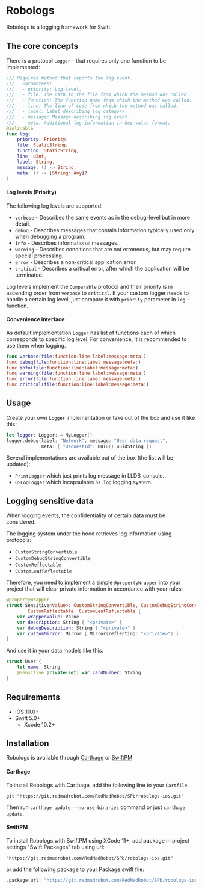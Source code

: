 Robologs
========

Robologs is a logging framework for Swift.

## The core concepts

There is a protocol `Logger` - that requires only one function to be implemented:
```swift
/// Required method that reports the log event.
/// - Parameters:
///   - priority: Log-level.
///   - file: The path to the file from which the method was called.
///   - function: The function name from which the method was called.
///   - line: The line of code from which the method was called.
///   - label: Label describing log category.
///   - message: Message describing log event.
///   - meta: Additional log information in key-value format.
@inlinable
func log(
    priority: Priority,
    file: StaticString,
    function: StaticString,
    line: UInt,
    label: String,
    message: () -> String,
    meta: () -> [String: Any]?
)
```
#### Log levels (Priority)

The following log levels are supported:

- `verbose` - Describes the same events as in the debug-level but in more detail.
- `debug` - Describes messages that contain information typically used only when debugging a program.
- `info` - Describes informational messages.
- `warning` - Describes conditions that are not erroneous, but may require special processing.
- `error` - Describes a non-critical application error.
- `critical` - Describes a critical error, after which the application will be terminated.

Log levels implement the `Comparable` protocol and their priority is in ascending order from `verbose` to `critical`.
If your custom logger needs to handle a certain log level, just compare it with `priority` parameter in  `log` - function.

#### Convenience interface

As default implementation `Logger` has list of functions each of which corresponds to specific log level. For convenience, it is recommended to use them when logging.

```swift
func verbose(file:function:line:label:message:meta:)
func debug(file:function:line:label:message:meta:)
func info(file:function:line:label:message:meta:)
func warning(file:function:line:label:message:meta:)
func error(file:function:line:label:message:meta:)
func critical(file:function:line:label:message:meta:)
```

## Usage

Create your own `Logger` implementation or take out of the box and use it like this:
```swift
let logger: Logger: = MyLogger()
logger.debug(label: "Network", message: "User data request",
             meta: [ "RequestId": UUID().uuidString ])
```
Several implementations are available out of the box (the list will be updated):
- `PrintLogger` which just prints log message in LLDB-console.
- `OSLogLogger` which incapsulates `os.log` logging system.

## Logging sensitive data

When logging events, the confidentiality of certain data must be considered.

The logging system under the hood retrieves log information using protocols:
- `CustomStringConvertible`
- `CustomDebugStringConvertible`
- `CustomReflectable`
- `CustomLeafReflectable`

Therefore, you need to implement a simple `@propertyWrapper` into your project that will clear private information in accordance with your rules:

```swift
@propertyWrapper
struct Sensitive<Value>: CustomStringConvertible, CustomDebugStringConvertible,
        CustomReflectable, CustomLeafReflectable {
    var wrappedValue: Value
    var description: String { "<private>" }
    var debugDescription: String { "<private>" }
    var customMirror: Mirror { Mirror(reflecting: "<private>") }
}
```
And use it in your data models like this:

```swift
struct User {
    let name: String
    @Sensitive private(set) var cardNumber: String
}
```

## Requirements

- iOS 10.0+
- Swift 5.0+
  - Xcode 10.2+
  
## Installation

  Robologs is available through [Carthage](https://github.com/Carthage/Carthage) or [SwiftPM](https://swift.org/package-manager/)
  
#### Carthage

  To install Robologs with Carthage, add the following line to your `Cartfile`.

```
git "https://git.redmadrobot.com/RedMadRobot/SPb/robologs-ios.git"
```

  Then run `carthage update --no-use-binaries` command or just `carthage update`.
  
#### SwiftPM

To install Robologs with SwiftPM using XCode 11+, add package in project settings "Swift Packages" tab using url:
```
"https://git.redmadrobot.com/RedMadRobot/SPb/robologs-ios.git"
```
or add the following package to your Package.swift file: 
```swift
.package(url: "https://git.redmadrobot.com/RedMadRobot/SPb/robologs-ios.git")
```

